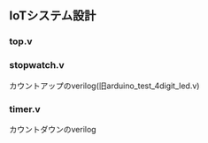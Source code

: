 ## IoTシステム設計


### top.v
### stopwatch.v
カウントアップのverilog(旧arduino_test_4digit_led.v)
### timer.v
カウントダウンのverilog
